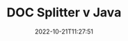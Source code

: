 ---
############################# Static ############################
layout: "auto-gen-merger"
date: 2022-10-21T11:27:51
draft: false
otherformats: docm docx dot dotm dotx epub html mht mhtml odp ods odt one otp ott pdf

############################# Head ############################
head_title: "Rozdělit DOC do více souborů v Java"
head_description: "Rozdělte jeden soubor DOC do několika souborů na základě čísel stránek, intervalů stránek, sudých nebo lichých stránek pomocí rozhraní API pro slučování dokumentů."

############################# Header ############################
title: "DOC Splitter v Java"
description: "Rozdělte DOC několika řádky kódu Java."
bg_image: "https://cms.admin.containerize.com/templates/aspose/App_Themes/V3/images/bg/header1.png"
bg_overlay: false
button:
    enable: true
    icon: "fas fa-arrow-down"
    label: "Stáhněte si zkušební verzi zdarma"
    link: "https://downloads.groupdocs.com/merger/java"

############################# SubMenu ############################
submenu:
    enable: true

    left:
        img_alt: "GroupDocs.Merger for Java"
        image: "https://cms.admin.containerize.com/templates/groupdocs/images/product-logos/90x90-noborder/groupdocs-merger-java.png"
        product: "GroupDocs.Merger"
        platform: "Java"

    middle:
        button:

            # button loop
            - link: "https://apireference.groupdocs.com/merger/java"
              text: "Reference API"

            # button loop
            - link: "https://github.com/groupdocs-merger"
              text: "Příklady kódu"

            # button loop
            - link: "https://products.groupdocs.app/merger/family"
              text: "Živá ukázka"

            # button loop
            - link: "https://purchase.groupdocs.com/pricing/merger/java"
              text: "Ceny"

    right:
        link_download: "https://downloads.groupdocs.com/merger"
        link_learn: "https://docs.groupdocs.com/merger/java"
        link_buy: "https://purchase.groupdocs.com"

############################# About ############################
about:
    enable: true
    title: "O GroupDocs.Merger for Java API"
    content: |
        Knihovna [GroupDocs.Merger for Java](/cs/merger/java/) nabízí jednoduché řešení pro bezpečné sloučení a rozdělení mezi širokou škálou formátů dokumentů včetně PDF, Microsoft Office (Word, Excel, PowerPoint, OneNote), OpenDocument, HTML, obrázky a mnoho dalších v aplikacích Java. Přidáním několika řádků kódu proveďte několik operací s dokumentem, jako je přesun, odstranění, otočení, výměna, extrahování nebo změna orientace stránek v dokumentech. Rozhraní API pro slučování dokumentů také podporuje náhled stránek dokumentu jako obrázku pro analýzu struktury dokumentu, formátování a obsahu na stránce.
        
        GroupDocs.Merger API je správnou volbou pro podniková řešení, která vyžadují funkce dělení souborů. Tato rozhraní API jsou dobře podporována na všech hlavních operačních systémech a platformách včetně J2SE 7.0 (1.7), J2SE 8.0 (1.8), Java 10.

############################# Steps ############################
steps:
    enable: true
    title_left: "Rozdělit DOC soubor podle stránek v Java"
    content_left: |
        [GroupDocs.Merger for Java](/cs/merger/java/) usnadňuje vývojářům Java rozdělení jednoho souboru DOC do několika výsledných souborů implementací několik snadných kroků.
        
        * Inicializujte **SplitOptions** s formátem cesty k výstupním souborům.
        * Vytvořte novou instanci **Merger** a předejte cestu ke zdrojovému dokumentu jako parametr konstruktoru.
        * Zavolejte **split** a předejte objekt **SplitOptions** pro uložení výsledných dokumentů.

    title_right: "Požadavky na systém"
    content_right: |
        Rozhraní API GroupDocs.Merger for Java jsou podporována na všech hlavních platformách a operačních systémech. Před spuštěním níže uvedeného kódu se prosím ujistěte, že máte na svém systému nainstalovány následující předpoklady.

        * Operační systémy: Microsoft Windows, Linux, MacOS
        * Vývojová prostředí: NetBeans, IntelliJ IDEA, Eclipse
        * Rámce: J2SE 7.0 (1.7), J2SE 8.0 (1.8), Java 10
        * Stáhněte si nejnovější verzi GroupDocs.Merger for Java z [Maven](https://repository.groupdocs.com/webapp/#/artifacts/browse/tree/General/repo/com/groupdocs/groupdocs-merger)
         
    code: |
     {{% merger/additional-styles %}}
     {{< merger/code-merger title="Jak rozdělit soubor DOC pomocí ukázkového kódu Java">}}

        ```java    
        // Rozdělte soubor DOC pomocí GroupDocs.Merger for Java API
        String filePath = "input.doc";
        String filePathOut = "output.doc";
        
        // Inicializujte třídu SplitOptions s formátem cesty k výstupním souborům
        SplitOptions splitOptions = new SplitOptions(filePathOut, new int[] { 3, 6, 8 });

        // Okamžité sloučení se vstupním dokumentem DOC
        Merger merger = new Merger(filePath);

        // Zavolejte metodu rozdělení a předejte objekt SplitOptions pro uložení výsledných dokumentů
        merger.split(splitOptions);
        ```
     {{< /merger/code-merger >}}

############################# Demos ############################
demos:
    enable: true
    title: "Živá ukázka – rozdělení souboru DOC online"
    content: |
       Rozdělte soubor DOC právě teď na webu [GroupDocs.Merger Live Demos](https://products.groupdocs.app/splitter/doc).
       Živé demo má následující výhody.
        
############################# About Formats ############################
about_formats:
    enable: true

############################# More Formats ############################
more_formats:
    enable: true
    title: "Rozdělit soubor jiných formátů"
    content: |
        API pro slučování a rozdělení dokumentů Java pro formáty souborů a obrázky. Rozdělte některé oblíbené formáty souborů, jak je uvedeno níže.

############################# Back to top ###############################
back_to_top:
    enable: true
---